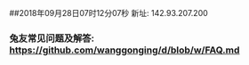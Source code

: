 ##2018年09月28日07时12分07秒 新址: 142.93.207.200
### 兔友常见问题及解答: https://github.com/wanggonging/d/blob/w/FAQ.md
